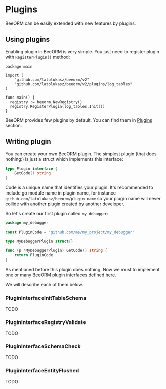 # Plugins

BeeORM can be easily extended with new features by plugins. 

## Using plugins

Enabling plugin in BeeORM is very simple. You just need to register plugin with `RegisterPlugin()` method:

```go{10}
package main

import (
    "github.com/latolukasz/beeorm/v2"
    "github.com/latolukasz/beeorm/v2/plugins/log_tables"
)

func main() {
  registry := beeorm.NewRegistry()
  registry.RegisterPlugin(log_tables.Init())
}
```

BeeORM provides few plugins by default. You can find them in [Plugins](/plugins/) section.

## Writing plugin

You can create your own BeeORM plugin. The simplest plugin (that does nothing:) is just a struct which implements
this interface:

```go
type Plugin interface {
	GetCode() string
}
```

Code is a unique name that identifies your plugin. It's recommended to include go module name in plugin name, for 
instance `github.com/latolukasz/beeorm/plugin_name` so your plugin name will never collide with another plugin created by
another developer.

So let's create our first plugin called `my_debugger`:

```go
package my_debugger

const PluginCode = "github.com/me/my_project/my_debugger"

type MyDebuggerPlugin struct{}

func (p *MyDebuggerPlugin) GetCode() string {
	return PluginCode
}
```

As mentioned before this plugin does nothing. Now we must to implement one or many BeeORM plugin interfaces
defined [here](https://github.com/latolukasz/beeorm/blob/v2/plugin.go).

We will describe each of them below.

### PluginInterfaceInitTableSchema

TODO

### PluginInterfaceRegistryValidate

TODO

### PluginInterfaceSchemaCheck

TODO

### PluginInterfaceEntityFlushed

TODO